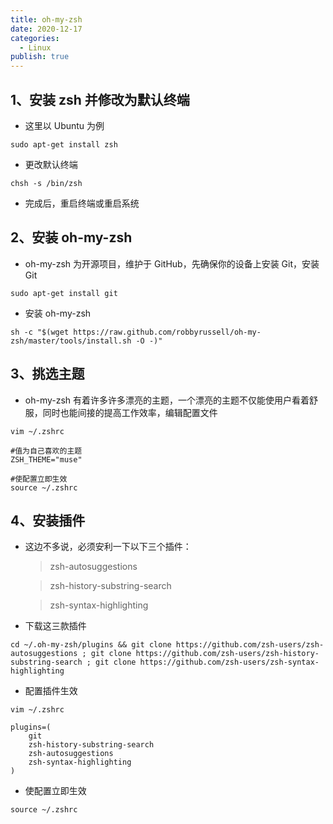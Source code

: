 ```yaml
---
title: oh-my-zsh
date: 2020-12-17
categories:
  - Linux
publish: true
---
```


## 1、安装 zsh 并修改为默认终端

- 这里以 Ubuntu 为例

```
sudo apt-get install zsh
```

- 更改默认终端

```
chsh -s /bin/zsh
```

- 完成后，重启终端或重启系统

## 2、安装 oh-my-zsh

- oh-my-zsh 为开源项目，维护于 GitHub，先确保你的设备上安装 Git，安装 Git

```
sudo apt-get install git
```

- 安装 oh-my-zsh

```
sh -c "$(wget https://raw.github.com/robbyrussell/oh-my-zsh/master/tools/install.sh -O -)"
```

## 3、挑选主题

- oh-my-zsh 有着许多许多漂亮的主题，一个漂亮的主题不仅能使用户看着舒服，同时也能间接的提高工作效率，编辑配置文件

```
vim ~/.zshrc

#值为自己喜欢的主题
ZSH_THEME="muse"
```

```
#使配置立即生效
source ~/.zshrc
```

## 4、安装插件

- 这边不多说，必须安利一下以下三个插件：

  > zsh-autosuggestions

  > zsh-history-substring-search

  > zsh-syntax-highlighting

- 下载这三款插件

```
cd ~/.oh-my-zsh/plugins && git clone https://github.com/zsh-users/zsh-autosuggestions ; git clone https://github.com/zsh-users/zsh-history-substring-search ; git clone https://github.com/zsh-users/zsh-syntax-highlighting
```

- 配置插件生效

```
vim ~/.zshrc

plugins=(
    git
    zsh-history-substring-search
    zsh-autosuggestions
    zsh-syntax-highlighting
)
```

- 使配置立即生效

```
source ~/.zshrc
```
